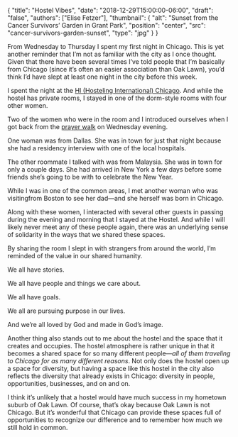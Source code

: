 {
	"title": "Hostel Vibes",
	"date": "2018-12-29T15:00:00-06:00",
	"draft": "false",
	"authors": ["Elise Fetzer"],
	"thumbnail": {
		"alt": "Sunset from the Cancer Survivors’ Garden in Grant Park",
		"position": "center",
		"src": "cancer-survivors-garden-sunset",
		"type": "jpg"
	}
}

From Wednesday to Thursday I spent my first night in Chicago. This is yet another reminder that I’m not as familiar with the city as I once thought. Given that there have been several times I’ve told people that I’m basically from Chicago (since it’s often an easier association than Oak Lawn), you’d think I’d have slept at least one night in the city before this week.

I spent the night at the [HI (Hosteling International) Chicago][hi-chicago]. And while the hostel has private rooms, I stayed in one of the dorm-style rooms with four other women.

Two of the women who were in the room and I introduced ourselves when I got back from the [prayer walk][prayer-walk] on Wednesday evening.

One woman was from Dallas. She was in town for just that night because she had a residency interview with one of the local hospitals.

The other roommate I talked with was from Malaysia. She was in town for only a couple days. She had arrived in New York a few days before some friends she’s going to be with to celebrate the New Year.

While I was in one of the common areas, I met another woman who was visitingfrom Boston to see her dad—and she herself was born in Chicago.

Along with these women, I interacted with several other guests in passing during the evening and morning that I stayed at the Hostel. And while I will likely never meet any of these people again, there was an underlying sense of solidarity in the ways that we shared these spaces.

By sharing the room I slept in with strangers from around the world, I’m reminded of the value in our shared humanity.

We all have stories. 

We all have people and things we care about. 

We all have goals. 

We all are pursuing purpose in our lives.

And we’re all loved by God and made in God’s image.

Another thing also stands out to me about the hostel and the space that it creates and occupies. The hostel atmosphere is rather unique in that it becomes a shared space for so many different people—_all of them traveling to Chicago for as many different reasons_. Not only does the hostel open up a space for diversity, but having a space like this hostel in the city also reflects the diversity that already exists in Chicago: diversity in people, opportunities, businesses, and on and on.

I think it’s unlikely that a hostel would have much success in my hometown suburb of Oak Lawn. Of course, that’s okay because Oak Lawn is not Chicago. But it’s wonderful that Chicago can provide these spaces full of opportunities to recognize our difference and to remember how much we still hold in common.

[hi-chicago]: https://www.hiusa.org/hostels/illinois/chicago/chicago
[prayer-walk]: /join/prayer-walk/

